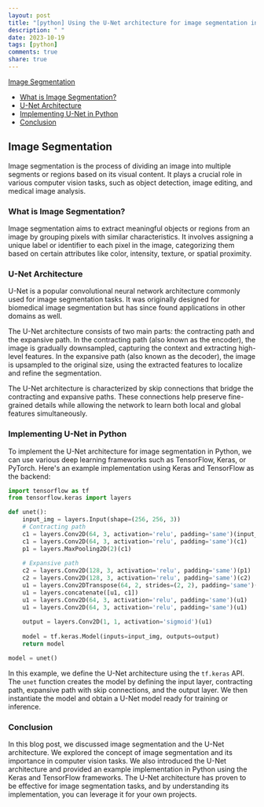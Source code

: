 ```yaml
---
layout: post
title: "[python] Using the U-Net architecture for image segmentation in Python."
description: " "
date: 2023-10-19
tags: [python]
comments: true
share: true
---
```


[Image Segmentation](#image-segmentation)
- [What is Image Segmentation?](#what-is-image-segmentation)
- [U-Net Architecture](#u-net-architecture)
- [Implementing U-Net in Python](#implementing-u-net-in-python)
- [Conclusion](#conclusion)

## Image Segmentation

Image segmentation is the process of dividing an image into multiple segments or regions based on its visual content. It plays a crucial role in various computer vision tasks, such as object detection, image editing, and medical image analysis.

### What is Image Segmentation?

Image segmentation aims to extract meaningful objects or regions from an image by grouping pixels with similar characteristics. It involves assigning a unique label or identifier to each pixel in the image, categorizing them based on certain attributes like color, intensity, texture, or spatial proximity.

### U-Net Architecture

U-Net is a popular convolutional neural network architecture commonly used for image segmentation tasks. It was originally designed for biomedical image segmentation but has since found applications in other domains as well.

The U-Net architecture consists of two main parts: the contracting path and the expansive path. In the contracting path (also known as the encoder), the image is gradually downsampled, capturing the context and extracting high-level features. In the expansive path (also known as the decoder), the image is upsampled to the original size, using the extracted features to localize and refine the segmentation.

The U-Net architecture is characterized by skip connections that bridge the contracting and expansive paths. These connections help preserve fine-grained details while allowing the network to learn both local and global features simultaneously.

### Implementing U-Net in Python

To implement the U-Net architecture for image segmentation in Python, we can use various deep learning frameworks such as TensorFlow, Keras, or PyTorch. Here's an example implementation using Keras and TensorFlow as the backend:

```python
import tensorflow as tf
from tensorflow.keras import layers

def unet():
    input_img = layers.Input(shape=(256, 256, 3))
    # Contracting path
    c1 = layers.Conv2D(64, 3, activation='relu', padding='same')(input_img)
    c1 = layers.Conv2D(64, 3, activation='relu', padding='same')(c1)
    p1 = layers.MaxPooling2D(2)(c1)
    
    # Expansive path
    c2 = layers.Conv2D(128, 3, activation='relu', padding='same')(p1)
    c2 = layers.Conv2D(128, 3, activation='relu', padding='same')(c2)
    u1 = layers.Conv2DTranspose(64, 2, strides=(2, 2), padding='same')(c2)
    u1 = layers.concatenate([u1, c1])
    u1 = layers.Conv2D(64, 3, activation='relu', padding='same')(u1)
    u1 = layers.Conv2D(64, 3, activation='relu', padding='same')(u1)
    
    output = layers.Conv2D(1, 1, activation='sigmoid')(u1)
    
    model = tf.keras.Model(inputs=input_img, outputs=output)
    return model

model = unet()
```

In this example, we define the U-Net architecture using the `tf.keras` API. The `unet` function creates the model by defining the input layer, contracting path, expansive path with skip connections, and the output layer. We then instantiate the model and obtain a U-Net model ready for training or inference.

### Conclusion

In this blog post, we discussed image segmentation and the U-Net architecture. We explored the concept of image segmentation and its importance in computer vision tasks. We also introduced the U-Net architecture and provided an example implementation in Python using the Keras and TensorFlow frameworks. The U-Net architecture has proven to be effective for image segmentation tasks, and by understanding its implementation, you can leverage it for your own projects.